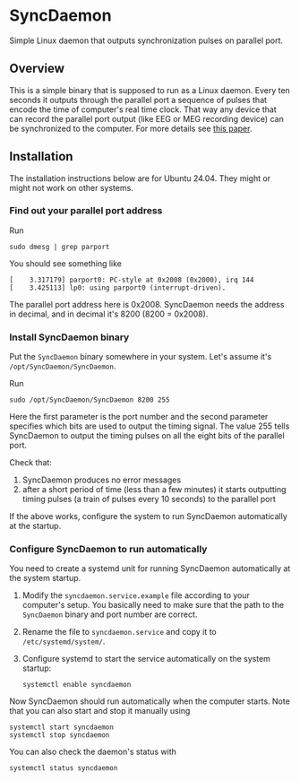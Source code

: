 # SyncDaemon
Simple Linux daemon that outputs synchronization pulses on parallel port.

## Overview
This is a simple binary that is supposed to run as a Linux daemon. Every ten
seconds it outputs through the parallel port a sequence of pulses that
encode the time of computer's real time clock. That way any device that can
record the parallel port output (like EEG or MEG recording device) can be
synchronized to the computer. For more details see [this paper](https://doi.org/10.1016/j.mex.2018.01.002).

## Installation
The installation instructions below are for Ubuntu 24.04. They might or might not work on other systems.

### Find out your parallel port address
Run  
    
    sudo dmesg | grep parport  

You should see something like  

    [    3.317179] parport0: PC-style at 0x2008 (0x2000), irq 144
    [    3.425113] lp0: using parport0 (interrupt-driven).

The parallel port address here is 0x2008. SyncDaemon needs the address in decimal,
and in decimal it's 8200 (8200 = 0x2008).  

### Install SyncDaemon binary
Put the `SyncDaemon` binary somewhere in your system. Let's assume it's
`/opt/SyncDaemon/SyncDaemon`.


Run
    
    sudo /opt/SyncDaemon/SyncDaemon 8200 255

Here the first parameter is the port number and the second parameter specifies
which bits are used to output the timing signal. The value 255 tells SyncDaemon
to output the timing pulses on all the eight bits of the parallel port.

Check that:  

 1. SyncDaemon produces no error messages  
 2. after a short period of time (less than a few minutes) it starts outputting timing pulses (a train of pulses every 10 seconds) to the parallel port  

If the above works, configure the system to run SyncDaemon automatically at the startup.

### Configure SyncDaemon to run automatically
You need to create a systemd unit for running SyncDaemon automatically at the system startup.  

 1. Modify the `syncdaemon.service.example` file according to your computer's setup. You basically need to make sure that the path to the `SyncDaemon` binary and port number are correct.
 2. Rename the file to `syncdaemon.service` and copy it to `/etc/systemd/system/`.
 3. Configure systemd to start the service automatically on the system startup:  
    
    `systemctl enable syncdaemon`

Now SyncDaemon should run automatically when the computer starts. Note that you can also start and stop it manually using
    
    systemctl start syncdaemon
    systemctl stop syncdaemon

You can also check the daemon's status with
    
    systemctl status syncdaemon


